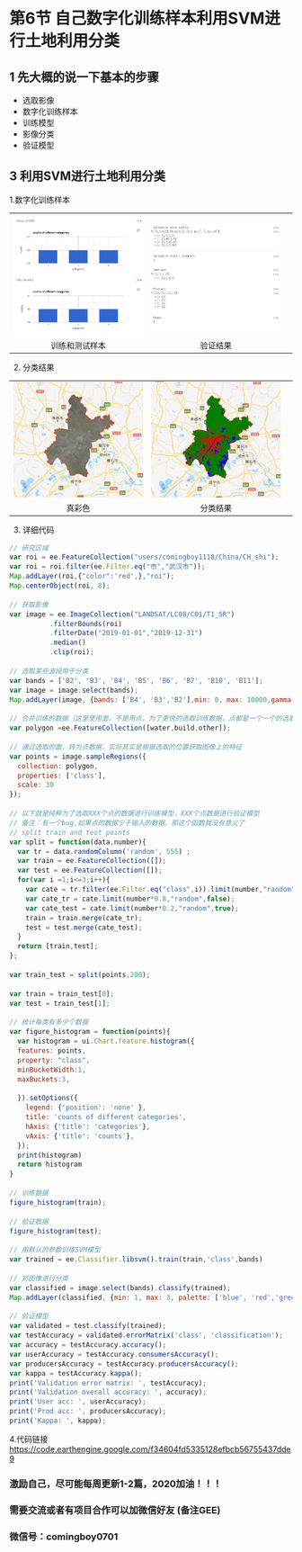 # 第6节 自己数字化训练样本利用SVM进行土地利用分类
## 1 先大概的说一下基本的步骤
- 选取影像
- 数字化训练样本
- 训练模型
- 影像分类
- 验证模型


## 3 利用SVM进行土地利用分类
1.数字化训练样本

|  |  |  |
| :---: | :---: | :---: |
| ![SVM-points](../data/images/SVM-points.png) | ![SVM-test](../data/images/SVM-test.png) |
| 训练和测试样本 | 验证结果 |

2. 分类结果

|  |  |  |
| :---: | :---: | :---: |
| ![SVM-true](../data/images/SVM-true.png) | ![SVM-re](../data/images/SVM-re.png) |
| 真彩色 | 分类结果 |

3. 详细代码

```Javascript
// 研究区域
var roi = ee.FeatureCollection("users/comingboy1118/China/CH_shi");
var roi = roi.filter(ee.Filter.eq("市","武汉市"));
Map.addLayer(roi,{"color":'red',},"roi");
Map.centerObject(roi, 8);

// 获取影像
var image = ee.ImageCollection("LANDSAT/LC08/C01/T1_SR")
          .filterBounds(roi)
          .filterDate("2019-01-01","2019-12-31")
          .median()
          .clip(roi);
          
// 选取某些波段用于分类
var bands = ['B2', 'B3', 'B4', 'B5', 'B6', 'B7', 'B10', 'B11'];
var image = image.select(bands);
Map.addLayer(image, {bands: ['B4', 'B3','B2'],min: 0, max: 10000,gamma:3,opacity:1},'image');

// 合并训练的数据（这里使用面，不是用点，为了更快的选取训练数据，点都是一个一个的选取，但是我画一个面就有很多个点数据）
var polygon =ee.FeatureCollection([water,build,other]);

// 通过选取的面，转为点数据，实际其实是根据选取的位置获取图像上的特征
var points = image.sampleRegions({
  collection: polygon,
  properties: ['class'],
  scale: 30
});

// 以下就是纯粹为了选取XXX个点的数据进行训练模型，XXX个点数据进行验证模型
// 备注：有一个bug,如果点的数据少于输入的数据，那这个函数就没有意义了
// split train and test points
var split = function(data,number){
  var tr = data.randomColumn('random', 555) ;
  var train = ee.FeatureCollection([]);
  var test = ee.FeatureCollection([]);
  for(var i =1;i<=3;i++){
    var cate = tr.filter(ee.Filter.eq("class",i)).limit(number,"random");
    var cate_tr = cate.limit(number*0.8,"random",false);
    var cate_test = cate.limit(number*0.2,"random",true);
    train = train.merge(cate_tr);
    test = test.merge(cate_test);
  }
  return [train,test];
};

var train_test = split(points,200);

var train = train_test[0];
var test = train_test[1];

// 统计每类有多少个数据
var figure_histogram = function(points){
  var histogram = ui.Chart.feature.histogram({
  features: points,
  property: "class",
  minBucketWidth:1, 
  maxBuckets:3,
  
  }).setOptions({
    legend: {'position': 'none' },
    title: 'counts of different categories',
    hAxis: {'title': 'categories'},
    vAxis: {'title': 'counts'},
  });
  print(histogram)
  return histogram
}

// 训练数据
figure_histogram(train);

// 验证数据
figure_histogram(test);

// 用默认的参数训练SVM模型
var trained = ee.Classifier.libsvm().train(train,'class',bands)

// 对图像进行分类
var classified = image.select(bands).classify(trained);
Map.addLayer(classified, {min: 1, max: 3, palette: ['blue', 'red','green']}, 'classified');

// 验证模型
var validated = test.classify(trained);
var testAccuracy = validated.errorMatrix('class', 'classification');
var accuracy = testAccuracy.accuracy();
var userAccuracy = testAccuracy.consumersAccuracy();
var producersAccuracy = testAccuracy.producersAccuracy();
var kappa = testAccuracy.kappa();
print('Validation error matrix: ', testAccuracy);
print('Validation overall accuracy: ', accuracy);
print('User acc: ', userAccuracy);
print('Prod acc: ', producersAccuracy);
print('Kappa: ', kappa);

```
4.代码链接
https://code.earthengine.google.com/f34604fd5335128efbcb56755437dde9


### 激励自己，尽可能每周更新1-2篇，2020加油！！！

### 需要交流或者有项目合作可以加微信好友 \(备注GEE\)

### 微信号：comingboy0701